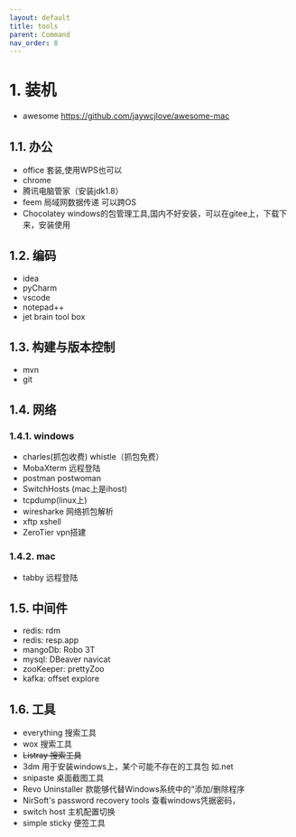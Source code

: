 ```yaml
---
layout: default
title: tools
parent: Command
nav_order: 8
---
```


# 1. 装机

- awesome  https://github.com/jaywcjlove/awesome-mac 

## 1.1. 办公

- office 套装,使用WPS也可以
- chrome
- 腾讯电脑管家（安装jdk1.8）
- feem 局域网数据传递 可以跨OS
- Chocolatey windows的包管理工具,国内不好安装，可以在gitee上，下载下来，安装使用

## 1.2. 编码

- idea
- pyCharm
- vscode
- notepad++
- jet brain tool box

## 1.3. 构建与版本控制

- mvn
- git

## 1.4. 网络

### 1.4.1. windows
- charles(抓包收费)  whistle（抓包免费）
- MobaXterm 远程登陆
- postman postwoman
- SwitchHosts (mac上是ihost)
- tcpdump(linux上)
- wiresharke 网络抓包解析
- xftp xshell
- ZeroTier vpn搭建

### 1.4.2. mac

- tabby 远程登陆

## 1.5. 中间件

- redis: rdm
- redis: resp.app
- mangoDb: Robo 3T
- mysql: DBeaver navicat
- zooKeeper: prettyZoo
- kafka: offset explore

## 1.6. 工具

- everything 搜索工具
- wox 搜索工具
- ~~Listray 搜索工具~~
- 3dm 用于安装windows上，某个可能不存在的工具包 如.net
- snipaste 桌面截图工具
- Revo Uninstaller 款能够代替Windows系统中的“添加/删除程序
- NirSoft's password recovery tools 查看windows凭据密码，
- switch host 主机配置切换
- simple sticky 便签工具
